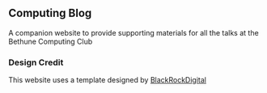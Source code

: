 ## Computing Blog
A companion website to provide supporting materials for all the talks at the Bethune Computing Club

### Design Credit
This website uses a template designed by [BlackRockDigital](https://github.com/BlackrockDigital/startbootstrap-clean-blog)
